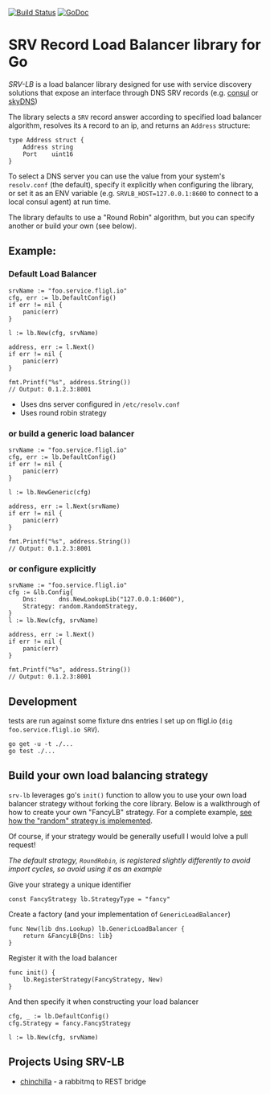 [![Build Status](https://travis-ci.org/pratikju/srv-lb.svg?branch=master)](https://travis-ci.org/pratikju/srv-lb)
[![GoDoc](http://godoc.org/github.com/pratikju/srv-lb?status.png)](http://godoc.org/github.com/pratikju/srv-lb/lb)


# SRV Record Load Balancer library for Go

_SRV-LB_ is a load balancer library designed for use with service discovery solutions
that expose an interface through DNS SRV records
(e.g. [consul](https://consul.io/) or [skyDNS](https://github.com/skynetservices/skydns))


The library selects a `SRV` record answer according to specified load balancer algorithm,
resolves its `A` record to an ip, and returns an `Address` structure:

	type Address struct {
		Address string
		Port    uint16
	}


To select a DNS server you can use the value from your system's `resolv.conf` (the default),
specify it explicitly when configuring the library,
or set it as an ENV variable (e.g. `SRVLB_HOST=127.0.0.1:8600` to connect to a local consul agent) at run time.


The library defaults to use a "Round Robin" algorithm, but you can specify another or build your own (see below).


## Example:
### Default Load Balancer

	srvName := "foo.service.fligl.io"
	cfg, err := lb.DefaultConfig()
	if err != nil {
		panic(err)
	}

	l := lb.New(cfg, srvName)

	address, err := l.Next()
	if err != nil {
		panic(err)
	}

	fmt.Printf("%s", address.String())
	// Output: 0.1.2.3:8001

- Uses dns server configured in `/etc/resolv.conf`
- Uses round robin strategy


### or build a generic load balancer

	srvName := "foo.service.fligl.io"
	cfg, err := lb.DefaultConfig()
	if err != nil {
		panic(err)
	}

	l := lb.NewGeneric(cfg)

	address, err := l.Next(srvName)
	if err != nil {
		panic(err)
	}
	
	fmt.Printf("%s", address.String())
	// Output: 0.1.2.3:8001

### or configure explicitly

	srvName := "foo.service.fligl.io"
	cfg := &lb.Config{
		Dns:      dns.NewLookupLib("127.0.0.1:8600"),
		Strategy: random.RandomStrategy,
	}
	l := lb.New(cfg, srvName)

	address, err := l.Next()
	if err != nil {
		panic(err)
	}
	
	fmt.Printf("%s", address.String())
	// Output: 0.1.2.3:8001



## Development
tests are run against some fixture dns entries I set up on fligl.io (`dig foo.service.fligl.io SRV`).

	go get -u -t ./...
	go test ./...

	
## Build your own load balancing strategy

`srv-lb` leverages go's `init()` function to allow you to use your own
load balancer strategy without forking the core library. Below is a walkthrough
of how to create your own "FancyLB" strategy. For a complete example,
[see how the "random" strategy is implemented](https://github.com/pratikju/srv-lb/blob/master/strategy/random/random.go).

Of course, if your strategy would be generally usefull I would lolve a pull request!

_The default strategy, `RoundRobin`, is registered slightly differently to avoid import cycles, so avoid using it as an example_


Give your strategy a unique identifier

	const FancyStrategy lb.StrategyType = "fancy"

Create a factory (and your implementation of `GenericLoadBalancer`)

	func New(lib dns.Lookup) lb.GenericLoadBalancer {
		return &FancyLB{Dns: lib}
	}

Register it with the load balancer

	func init() {
		lb.RegisterStrategy(FancyStrategy, New)
	}


And then specify it when constructing your load balancer

	cfg, _ := lb.DefaultConfig()
	cfg.Strategy = fancy.FancyStrategy
	
	l := lb.New(cfg, srvName)


## Projects Using SRV-LB

- [chinchilla](https://github.com/pratikju/chinchilla) - a rabbitmq to REST bridge
